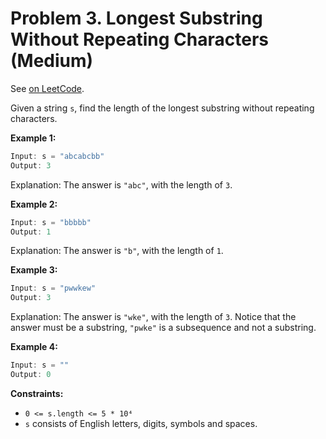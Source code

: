 Problem 3. Longest Substring Without Repeating Characters (Medium)
==================================================================

See [on LeetCode](https://leetcode.com/problems/longest-substring-without-repeating-characters/).

Given a string `s`, find the length of the longest substring without repeating characters.

**Example 1:**

```Rust
Input: s = "abcabcbb"
Output: 3
```

Explanation: The answer is `"abc"`, with the length of `3`.

**Example 2:**

```Rust
Input: s = "bbbbb"
Output: 1
```

Explanation: The answer is `"b"`, with the length of `1`.

**Example 3:**

```Rust
Input: s = "pwwkew"
Output: 3
```

Explanation: The answer is `"wke"`, with the length of `3`.
Notice that the answer must be a substring, `"pwke"` is a subsequence and not a substring.

**Example 4:**

```Rust
Input: s = ""
Output: 0
```

**Constraints:**

* `0 <= s.length <= 5 * 10⁴`
* `s` consists of English letters, digits, symbols and spaces.
